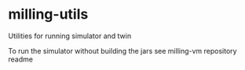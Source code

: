 # milling-utils
Utilities for running simulator and twin

To run the simulator without building the jars see milling-vm repository readme
